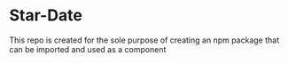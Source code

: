 # Star-Date
This repo is created for the sole purpose of creating an npm package that can be imported and used as a component
